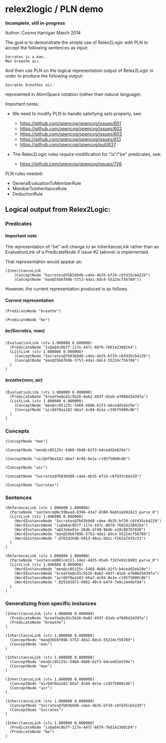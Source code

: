 relex2logic / PLN demo
======================

**Incomplete, still in-progress**

Author: Cosmo Harrigan
March 2014

The goal is to demonstrate the simple use of Relex2Logic with PLN to accept
the following sentences as input:

```
Socrates is a man.
Men breathe air.
```

And then use PLN on the logical representation output of Relex2Logic in
order to produce the following output:

```
Socrates breathes air.
```

represented in AtomSpace notation (rather than natural language).

Important notes:

- We need to modify PLN to handle satisfying sets properly, see:
  - https://github.com/opencog/opencog/issues/601
  - https://github.com/opencog/opencog/issues/602
  - https://github.com/opencog/opencog/issues/603
  - https://github.com/opencog/opencog/issues/613
  - https://github.com/opencog/opencog/pull/637

- The Relex2Logic rules require modification for "is"/"be" predicates, see:
  - https://github.com/opencog/opencog/issues/726

PLN rules needed:

- GeneralEvaluationToMemberRule
- MemberToInheritanceRule
- DeductionRule

## Logical output from Relex2Logic:

### Predicates

#### Important note

The representation of "be" will change to an InheritanceLink rather than an EvaluationLink of a PredicateNode if issue #2 (above) is implemented.

That representation would appear as:

```
(InheritanceLink
    (ConceptNode "Socrates@7b03b9d8-cdee-4b35-bf29-c6fd35cb4229")
    (ConceptNode "man@35b6f89b-5753-4da1-8dc4-55224cf56789"))
```

However, the current representation produced is as follows.

#### Current representation

```
(PredicateNode "breathe")

(PredicateNode "be")
```

##### be(Socrates, man)

```
(EvaluationLink (stv 1.000000 0.000000)
  (PredicateNode "is@a64c0b7f-117e-447c-8879-7601423601b4")
  (ListLink (stv 1.000000 0.000000)
    (ConceptNode "Socrates@7b03b9d8-cdee-4b35-bf29-c6fd35cb4229")
    (ConceptNode "man@35b6f89b-5753-4da1-8dc4-55224cf56789")
  )
)
```

##### breathe(men, air)

```
(EvaluationLink (stv 1.000000 0.000000)
  (PredicateNode "breathe@cd1c5b26-0a62-493f-81eb-e7606d3439fa")
  (ListLink (stv 1.000000 0.000000)
    (ConceptNode "men@cc05125c-5468-4b86-b2f3-b4cedd2eb29e")
    (ConceptNode "air@4f8ea182-b6a7-4c04-8e1e-c195f5000c8b")
  )
)
```

### Concepts

```
(ConceptNode "man")

(ConceptNode "men@cc05125c-5468-4b86-b2f3-b4cedd2eb29e")

(ConceptNode "air@4f8ea182-b6a7-4c04-8e1e-c195f5000c8b")

(ConceptNode "air")

(ConceptNode "Socrates@7b03b9d8-cdee-4b35-bf29-c6fd35cb4229")

(ConceptNode "Socrates")
```


### Sentences

```
(ReferenceLink (stv 1.000000 1.000000)
  (ParseNode "sentence@6c596aad-8396-43a7-8380-0ab51eb91613_parse_0")
  (ListLink (stv 1.000000 0.000000)
    (WordInstanceNode "Socrates@7b03b9d8-cdee-4b35-bf29-c6fd35cb4229")
    (WordInstanceNode "is@a64c0b7f-117e-447c-8879-7601423601b4")
    (WordInstanceNode "a@13ebe81e-26db-4f40-9bdb-a10c88767830")
    (WordInstanceNode "man@35b6f89b-5753-4da1-8dc4-55224cf56789")
    (WordInstanceNode ".@7b5926db-6913-40a1-bb2c-f265a7435c51")
  )
)

(ReferenceLink (stv 1.000000 1.000000)
  (ParseNode "sentence@061ce111-14e2-4d25-b5e8-f187e02cb093_parse_0")
  (ListLink (stv 1.000000 0.000000)
    (WordInstanceNode "men@cc05125c-5468-4b86-b2f3-b4cedd2eb29e")
    (WordInstanceNode "breathe@cd1c5b26-0a62-493f-81eb-e7606d3439fa")
    (WordInstanceNode "air@4f8ea182-b6a7-4c04-8e1e-c195f5000c8b")
    (WordInstanceNode ".@29183d71-9982-40c4-b474-7e0c2444bfd4")
  )
)
```

### Generalizing from specific instances

```
(InheritanceLink (stv 1.000000 0.000000)
  (PredicateNode "breathe@cd1c5b26-0a62-493f-81eb-e7606d3439fa")
  (PredicateNode "breathe")
)

(InheritanceLink (stv 1.000000 0.000000)
  (ConceptNode "man@35b6f89b-5753-4da1-8dc4-55224cf56789")
  (ConceptNode "man")
)

(InheritanceLink (stv 1.000000 0.000000)
  (ConceptNode "men@cc05125c-5468-4b86-b2f3-b4cedd2eb29e")
  (ConceptNode "man")
)

(InheritanceLink (stv 1.000000 0.000000)
  (ConceptNode "air@4f8ea182-b6a7-4c04-8e1e-c195f5000c8b")
  (ConceptNode "air")
)

(InheritanceLink (stv 1.000000 0.000000)
  (ConceptNode "Socrates@7b03b9d8-cdee-4b35-bf29-c6fd35cb4229")
  (ConceptNode "Socrates")
)

(InheritanceLink (stv 1.000000 0.000000)
  (PredicateNode "is@a64c0b7f-117e-447c-8879-7601423601b4")
  (PredicateNode "be")
)
```
